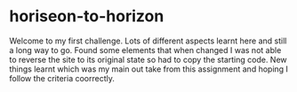# horiseon-to-horizon
Welcome to my first challenge. Lots of different aspects learnt here and still a long way to go. 
Found some elements that when changed I was not able to reverse the site to its original state so had to copy the starting code. 
New things learnt which was my main out take from this assignment and hoping I follow the criteria coorrectly.
